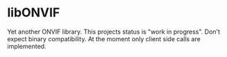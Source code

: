 # libONVIF

Yet another ONVIF library. This projects status is "work in progress". Don't expect binary compatibility. At the moment only client side calls are implemented.
